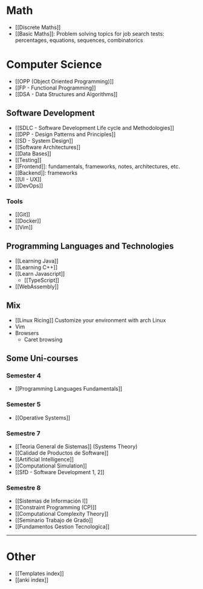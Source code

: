 # Math
+ [[Discrete Maths]]
+ [[Basic Maths]]: Problem solving topics for job search tests: percentages, equations, sequences, combinatorics
# Computer Science
+ [[OPP (Object Oriented Programming)]]
+ [[FP - Functional Programming]]
+ [[DSA - Data Structures and Algorithms]]
## Software Development
+ [[SDLC - Software Development Life cycle and Methodologies]]
+ [[DPP - Design Patterns and Principles]]
+ [[SD - System Design]]
+ [[Software Architectures]]
+ [[Data Bases]]
+ [[Testing]]
+ [[Frontend]]: fundamentals, frameworks, notes, architectures, etc.
+ [[Backend]]: frameworks
+ [[UI - UX]]
+ [[DevOps]]
### Tools
+ [[Git]]
+ [[Docker]]
+ [[Vim]]
## Programming Languages and Technologies
+ [[Learning Java]]
+ [[Learning C++]]
+ [[Learn Javascript]]
	+ [[TypeScript]]
+ [[WebAssembly]]
## Mix
+ [[Linux Ricing]] Customize your environment with arch Linux
+ Vim
+ Browsers
	+ Caret browsing
## Some Uni-courses
### Semester 4
+ [[Programming Languages Fundamentals]]
### Semester 5
+ [[Operative Systems]]
### Semestre 7
+ [[Teoria General de Sistemas]] (Systems Theory)
+ [[Calidad de Productos de Software]]
+ [[Artificial Intelligence]]
+ [[Computational Simulation]]
+ [[SfD - Software Development 1, 2]]
### Semestre 8
+ [[Sistemas de Información I]]
+ [[Constraint Programming (CP)]]
+ [[Computational Complexity Theory]]
+ [[Seminario Trabajo de Grado]]
+ [[Fundamentos Gestion Tecnologíca]]
---
# Other
+  [[Templates index]]
+ [[anki index]]
